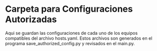 # Carpeta para Configuraciones Autorizadas

Aqui se guardan las configuraciones de cada uno de los equipos compatibles del archivo hosts.yaml. Estos archivos son generados en el programa save_authorized_config.py y revisados en el main.py.